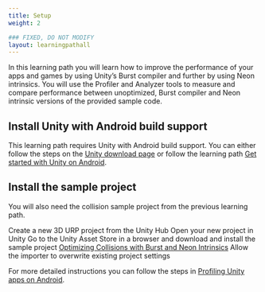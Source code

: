 ```yaml
---
title: Setup
weight: 2

### FIXED, DO NOT MODIFY
layout: learningpathall
---
```


In this learning path you will learn how to improve the performance of your apps and games by  using Unity’s Burst compiler and further by using Neon intrinsics. You will use the Profiler and Analyzer tools to measure and compare performance between unoptimized, Burst compiler and Neon intrinsic versions of the provided sample code.

## Install Unity with Android build support
This learning path requires Unity with Android build support. You can either follow the steps on the [Unity download page](https://unity.com/download) or follow the learning path [Get started with Unity on Android](/learning-paths/smartphones-and-mobile/get-started-with-unity-on-android).

## Install the sample project
You will also need the collision sample project from the previous learning path.

Create a new 3D URP project from the Unity Hub
Open your new project in Unity
Go to the Unity Asset Store in a browser and download and install the sample project [Optimizing Collisions with Burst and Neon Intrinsics](https://assetstore.unity.com/packages/essentials/tutorial-projects/optimizing-collisions-with-burst-and-neon-intrinsics-196303)
Allow the importer to overwrite existing project settings

For more detailed instructions you can follow the steps in [Profiling Unity apps on Android](/learning-paths/smartphones-and-mobile/profiling-unity-apps-on-android).
